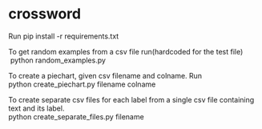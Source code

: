 # crossword

Run
    pip install -r requirements.txt
  
To get random examples from a csv file run(hardcoded for the test file) <br/>
    $~$python random_examples.py
  
To create a piechart, given csv filename and colname. Run <br/>
   python create_piechart.py filename colname
   
To create separate csv files for each label from a single csv file containing text and its label.<br/>
   python create_separate_files.py filename
  
